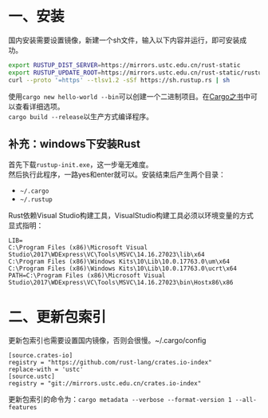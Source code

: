 # 一、安装
国内安装需要设置镜像，新建一个sh文件，输入以下内容并运行，即可安装成功。
```sh
export RUSTUP_DIST_SERVER=https://mirrors.ustc.edu.cn/rust-static
export RUSTUP_UPDATE_ROOT=https://mirrors.ustc.edu.cn/rust-static/rustup
curl --proto '=https' --tlsv1.2 -sSf https://sh.rustup.rs | sh 
```

使用`cargo new hello-world --bin`可以创建一个二进制项目。在[Cargo之书](https://doc.rust-lang.org/cargo/index.html)中可以查看详细选项。  
`cargo build --release`以生产方式编译程序。    
## 补充：windows下安装Rust
首先下载`rustup-init.exe`，这一步毫无难度。  
然后执行此程序，一路yes和enter就可以。安装结束后产生两个目录：
* `~/.cargo`
* `~/.rustup`

Rust依赖Visual Studio构建工具，VisualStudio构建工具必须以环境变量的方式显式指明：
```plain
LIB=
C:\Program Files (x86)\Microsoft Visual Studio\2017\WDExpress\VC\Tools\MSVC\14.16.27023\lib\x64
C:\Program Files (x86)\Windows Kits\10\Lib\10.0.17763.0\um\x64
C:\Program Files (x86)\Windows Kits\10\Lib\10.0.17763.0\ucrt\x64
PATH=C:\Program Files (x86)\Microsoft Visual Studio\2017\WDExpress\VC\Tools\MSVC\14.16.27023\bin\Hostx86\x86
```

# 二、更新包索引
更新包索引也需要设置国内镜像，否则会很慢。~/.cargo/config
```plain
[source.crates-io]
registry = "https://github.com/rust-lang/crates.io-index"
replace-with = 'ustc'
[source.ustc]
registry = "git://mirrors.ustc.edu.cn/crates.io-index"
```
更新包索引的命令为：`cargo metadata --verbose --format-version 1 --all-features`

